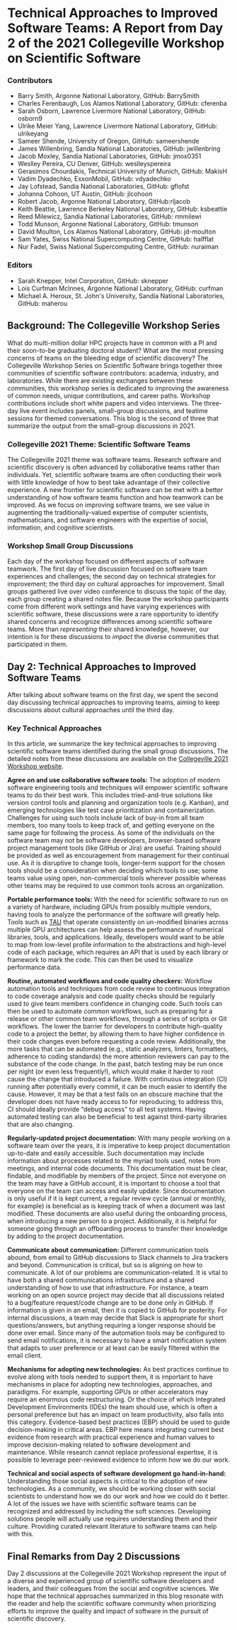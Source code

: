 # Technical Approaches to Improved Software Teams: A Report from Day 2 of the 2021 Collegeville Workshop on Scientific Software


### Contributors
- Barry Smith, Argonne National Laboratory, GitHub: BarrySmith
- Charles Ferenbaugh, Los Alamos National Laboratory, GitHub: cferenba
- Sarah Osborn, Lawrence Livermore National Laboratory, GitHub: osborn9
- Ulrike Meier Yang, Lawrence Livermore National Laboratory, GitHub: ulrikeyang
- Sameer Shende, University of Oregon, GitHub: sameershende
- James Willenbring, Sandia National Laboratories, GitHub: jwillenbring 
- Jacob Moxley, Sandia National Laboratories, GitHub: jmox0351 
- Weslley Pereira, CU Denver, GitHub: weslleyspereira
- Gerasimos Chourdakis, Technical University of Munich, GitHub: MakisH
- Vadim Dyadechko, ExxonMobil, GitHub: vdyadechko
- Jay Lofstead, Sandia National Laboratories, GitHub: gflofst
- Johanna Cohoon, UT Austin, GitHub: jlcohoon
- Robert Jacob, Argonne National Laboratory, GitHub:rljacob
- Keith Beattie, Lawrence Berkeley National Laboratory, GitHub: ksbeattie
- Reed Milewicz, Sandia National Laboratories, GitHub: rmmilewi
- Todd Munson, Argonne National Laboratory, GitHub: tmunson
- David Moulton, Los Alamos National Laboratory, GitHub: jd-moulton
- Sam Yates, Swiss National Supercomputing Centre, GitHub: halfflat
- Nur Fadel, Swiss National Supercomputing Centre, GitHub: nuraiman

### Editors
- Sarah Knepper, Intel Corporation, GitHub: sknepper
- Lois Curfman McInnes, Argonne National Laboratory, GitHub: curfman
- Michael A. Heroux, St. John's University, Sandia National Laboratories, GitHub: maherou

## Background: The Collegeville Workshop Series
What do multi-million dollar HPC projects have in common with a PI and their soon-to-be graduating doctoral student? What are the most pressing concerns of teams on the bleeding edge of scientific discovery? The Collegeville Workshop Series on Scientific Software brings together three communities of scientific software contributors: academia, industry, and laboratories. While there are existing exchanges between these communities, this workshop series is dedicated to improving the awareness of common needs, unique contributions, and career paths. Workshop contributions include short white papers and video interviews. The three-day live event includes panels, small-group discussions, and teatime sessions for themed conversations. This blog is the second of three that summarize the output from the small-group discussions in 2021. 

### Collegeville 2021 Theme: Scientific Software Teams
The Collegeville 2021 theme was software teams. Research software and scientific discovery is often advanced by collaborative teams rather than individuals. Yet, scientific software teams are often conducting their work with little knowledge of how to best take advantage of their collective experience. A new frontier for scientific software can be met with a better understanding of how software teams function and how teamwork can be improved. As we focus on improving software teams, we see value in augmenting the traditionally-valued expertise of computer scientists, mathematicians, and software engineers with the expertise of social, information, and cognitive scientists.

### Workshop Small Group Discussions
Each day of the workshop focused on different aspects of software teamwork. The first day of live discussion focused on software team experiences and challenges; the second day on technical strategies for improvement; the third day on cultural approaches for improvement. Small groups gathered live over video conference to discuss the topic of the day, each group creating a shared notes file. Because the workshop participants come from different work settings and have varying experiences with scientific software, these discussions were a rare opportunity to identify shared concerns and recognize differences among scientific software teams. More than *representing* their shared knowledge, however, our intention is for these discussions to *impact* the diverse communities that participated in them.

## Day 2: Technical Approaches to Improved Software Teams
After talking about software teams on the first day, we spent the second day discussing technical approaches to improving teams, aiming to keep discussions about cultural approaches until the third day.

### Key Technical Approaches
In this article, we summarize the key technical approaches to improving scientific software teams identified during the small group discussions.  The detailed notes from these discussions are available on the [Collegeville 2021 Workshop website](https://collegeville.github.io/CW21).

**Agree on and use collaborative software tools:** The adoption of modern software engineering tools and techniques will empower scientific software teams to do their best work. This includes tried-and-true solutions like version control tools and planning and organization tools (e.g. Kanban), and emerging technologies like test case prioritization and containerization. Challenges for using such tools include lack of buy-in from all team members, too many tools to keep track of, and getting everyone on the same page for following the process. As some of the individuals on the software team may not be software developers, browser-based software project management tools (like GitHub or Jira) are useful. Training should be provided as well as encouragement from management for their continual use. As it is disruptive to change tools, longer-term support for the chosen tools should be a consideration when deciding which tools to use; some teams value using open, non-commercial tools wherever possible whereas other teams may be required to use common tools across an organization.

**Portable performance tools:** With the need for scientific software to run on a variety of hardware, including GPUs from possibly multiple vendors, having tools to analyze the performance of the software will greatly help. Tools such as [TAU](http://tau.uoregon.edu) that operate consistently on un-modified binaries across multiple GPU architectures can help assess the performance of numerical libraries, tools, and applications. Ideally, developers would want to be able to map from low-level profile information to the abstractions and high-level code of each package, which requires an API that is used by each library or framework to mark the code. This can then be used to visualize performance data. 

**Routine, automated workflows and code quality checkers:** Workflow automation tools and techniques from code review to continuous integration to code coverage analysis and code quality checks should be regularly used to give team members confidence in changing code. Such tools can then be used to automate common workflows, such as preparing for a release or other common team workflows, through a series of scripts or Git workflows. The lower the barrier for developers to contribute high-quality code to a project the better, by allowing them to have higher confidence in their code changes even before requesting a code review. Additionally, the more tasks that can be automated (e.g., static analyzers, linters, formatters, adherence to coding standards) the more attention reviewers can pay to the substance of the code change. In the past, batch testing may be run once per night (or even less frequently!), which would make it harder to root cause the change that introduced a failure. With continuous integration (CI) running after potentially every commit, it can be much easier to identify the cause. However, it may be that a test fails on an obscure machine that the developer does not have ready access to for reproducing; to address this, CI should ideally provide “debug access” to all test systems. Having automated testing can also be beneficial to test against third-party libraries that are also changing.

**Regularly-updated project documentation:** With many people working on a software team over the years, it is imperative to keep project documentation up-to-date and easily accessible. Such documentation may include information about processes related to the myriad tools used, notes from meetings, and internal code documents. This documentation must be clear, findable, and modifiable by members of the project. Since not everyone on the team may have a GitHub account, it is important to choose a tool that everyone on the team can access and easily update. Since documentation is only useful if it is kept current, a regular review cycle (annual or monthly, for example) is beneficial as is keeping track of when a document was last modified. These documents are also useful during the onboarding process, when introducing a new person to a project. Additionally, it is helpful for someone going through an offboarding process to transfer their knowledge by adding to the project documentation.

**Communicate about communication:** Different communication tools abound, from email to GitHub discussions to Slack channels to Jira trackers and beyond. Communication is critical, but so is aligning on how to communicate. A lot of our problems are communication-related. It is vital to have both a shared communications infrastructure and a shared understanding of how to use that infrastructure. For instance, a team working on an open source project may decide that all discussions related to a bug/feature request/code change are to be done only in GitHub. If information is given in an email, then it is copied to GitHub for posterity. For internal discussions, a team may decide that Slack is appropriate for short questions/answers, but anything requiring a longer response should be done over email. Since many of the automation tools may be configured to send email notifications, it is necessary to have a smart notification system that adapts to user preference or at least can be easily filtered within the email client. 

**Mechanisms for adopting new technologies:** As best practices continue to evolve along with tools needed to support them, it is important to have mechanisms in place for adopting new technologies, approaches, and paradigms. For example, supporting GPUs or other accelerators may require an enormous code restructuring. Or the choice of which Integrated Development Environments (IDEs) the team should use, which is often a personal preference but has an impact on team productivity, also falls into this category. Evidence-based best practices (EBP) should be used to guide decision-making in critical areas. EBP here means integrating current best evidence from research with practical experience and human values to improve decision-making related to software development and maintenance. While research cannot replace professional expertise, it is possible to leverage peer-reviewed evidence to inform how we do our work.

**Technical and social aspects of software development go hand-in-hand:** Understanding those social aspects is critical to the adoption of new technologies. As a community, we should be working closer with social scientists to understand how we do our work and how we could do it better. A lot of the issues we have with scientific software teams can be recognized and addressed by including the soft sciences. Developing solutions people will actually use requires understanding them and their culture. Providing curated relevant literature to software teams can help with this.

## Final Remarks from Day 2 Discussions
Day 2 discussions at the Collegeville 2021 Workshop represent the input of a diverse and experienced group of scientific software developers and leaders, and their colleagues from the social and cognitive sciences.  We hope that the technical approaches summarized in this blog resonate with the reader and help the scientific software community when prioritizing efforts to improve the quality and impact of software in the pursuit of scientific discovery.

